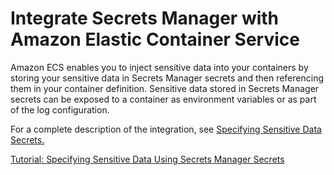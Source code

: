 # Integrate Secrets Manager with Amazon Elastic Container Service<a name="integrating-ecs"></a>

Amazon ECS enables you to inject sensitive data into your containers by storing your sensitive data in Secrets Manager secrets and then referencing them in your container definition\. Sensitive data stored in Secrets Manager secrets can be exposed to a container as environment variables or as part of the log configuration\.

For a complete description of the integration, see [Specifying Sensitive Data Secrets\.](https://docs.aws.amazon.com/AmazonECS/latest/developerguide/specifying-sensitive-data-secrets.html)

[Tutorial: Specifying Sensitive Data Using Secrets Manager Secrets](https://docs.aws.amazon.com/AmazonECS/latest/developerguide/specifying-sensitive-data-tutorial.html)